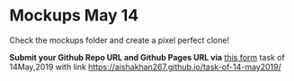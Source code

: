 # Mockups May 14

Check the mockups folder and create a pixel perfect clone! 

**Submit your Github Repo URL and Github Pages URL via**  [this form](https://forms.gle/bfZU2NkPr8H6vsy57)
task of 14May,2019 with link https://aishakhan267.github.io/task-of-14-may2019/
